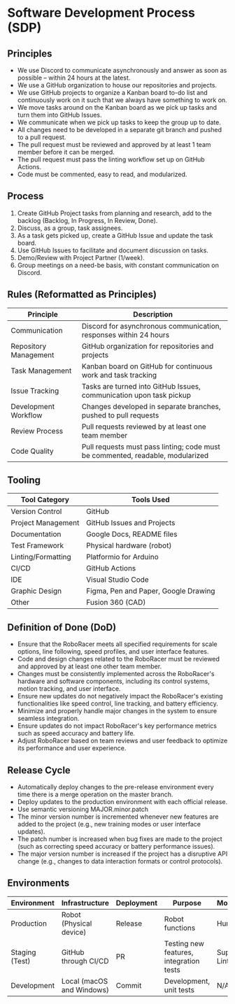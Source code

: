 

# Software Development Process (SDP)

## Principles

- We use Discord to communicate asynchronously and answer as soon as possible – within 24 hours at the latest.
- We use a GitHub organization to house our repositories and projects.
- We use GitHub projects to organize a Kanban board to-do list and continuously work on it such that we always have something to work on.
- We move tasks around on the Kanban board as we pick up tasks and turn them into GitHub Issues.
- We communicate when we pick up tasks to keep the group up to date.
- All changes need to be developed in a separate git branch and pushed to a pull request.
- The pull request must be reviewed and approved by at least 1 team member before it can be merged.
- The pull request must pass the linting workflow set up on GitHub Actions.
- Code must be commented, easy to read, and modularized.

## Process

1. Create GitHub Project tasks from planning and research, add to the backlog (Backlog, In Progress, In Review, Done).
2. Discuss, as a group, task assignees.
3. As a task gets picked up, create a GitHub Issue and update the task board.
4. Use GitHub Issues to facilitate and document discussion on tasks.
5. Demo/Review with Project Partner (1/week).
6. Group meetings on a need-be basis, with constant communication on Discord.

## Rules (Reformatted as Principles)

| Principle | Description |
|-----------|-------------|
| Communication | Discord for asynchronous communication, responses within 24 hours |
| Repository Management | GitHub organization for repositories and projects |
| Task Management | Kanban board on GitHub for continuous work and task tracking |
| Issue Tracking | Tasks are turned into GitHub Issues, communication upon task pickup |
| Development Workflow | Changes developed in separate branches, pushed to pull requests |
| Review Process | Pull requests reviewed by at least one team member |
| Code Quality | Pull requests must pass linting; code must be commented, readable, modularized |

## Tooling

| Tool Category | Tools Used |
|---------------|------------|
| Version Control | GitHub |
| Project Management | GitHub Issues and Projects |
| Documentation | Google Docs, README files |
| Test Framework | Physical hardware (robot) |
| Linting/Formatting | Platformio for Arduino |
| CI/CD | GitHub Actions |
| IDE | Visual Studio Code |
| Graphic Design | Figma, Pen and Paper, Google Drawing |
| Other | Fusion 360 (CAD) |

## Definition of Done (DoD)

- Ensure that the RoboRacer meets all specified requirements for scale options, line following, speed profiles, and user interface features.
- Code and design changes related to the RoboRacer must be reviewed and approved by at least one other team member.
- Changes must be consistently implemented across the RoboRacer's hardware and software components, including its control systems, motion tracking, and user interface.
- Ensure new updates do not negatively impact the RoboRacer's existing functionalities like speed control, line tracking, and battery efficiency.
- Minimize and properly handle major changes in the system to ensure seamless integration.
- Ensure updates do not impact RoboRacer's key performance metrics such as speed accuracy and battery life.
- Adjust RoboRacer based on team reviews and user feedback to optimize its performance and user experience.

## Release Cycle

- Automatically deploy changes to the pre-release environment every time there is a merge operation on the master branch.
- Deploy updates to the production environment with each official release.
- Use semantic versioning MAJOR.minor.patch
- The minor version number is incremented whenever new features are added to the project (e.g., new training modes or user interface updates).
- The patch number is increased when bug fixes are made to the project (such as correcting speed accuracy or battery performance issues).
- The major version number is increased if the project has a disruptive API change (e.g., changes to data interaction formats or control protocols).

## Environments

| Environment | Infrastructure | Deployment | Purpose | Monitoring |
|-------------|----------------|------------|---------|------------|
| Production | Robot (Physical device) | Release | Robot functions | Human |
| Staging (Test) | GitHub through CI/CD | PR | Testing new features, integration tests | Super-Linter |
| Development | Local (macOS and Windows) | Commit | Development, unit tests | N/A |



